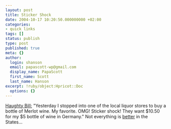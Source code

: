 ```yaml
---
layout: post
title: Sticker Shock
date: 2004-10-17 10:20:50.000000000 +02:00
categories:
- quick links
tags: []
status: publish
type: post
published: true
meta: {}
author:
  login: shanson
  email: papascott-wp@gmail.com
  display_name: PapaScott
  first_name: Scott
  last_name: Hanson
excerpt: !ruby/object:Hpricot::Doc
  options: {}
---
```

<p><a href="http://www.haughty.us/blog/archives/2004/10/was_that_a_comp.html" title="Haughty Bill's - View of Life: Was That......Ummmm..... A Compliment? ;-)">Haughty Bill:</a> "Yesterday I stopped into one of the local liquor stores to buy a bottle of Merlot wine. My favorite. OMG! Sticker shock! They want $10.50 for my $5 bottle of wine in Germany." Not everything is <a href="http://www.haughty.us/blog/archives/2004/10/a_case_of_admis.html" title="Haughty Bill's - View of Life: A Case of Admission!">better</a> in the States...</p>
